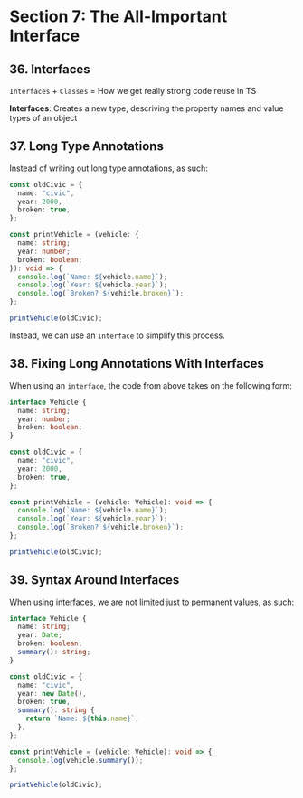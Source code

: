 # Section 7: The All-Important Interface

## 36. Interfaces

`Interfaces` + `Classes` = How we get really strong code reuse in TS

**Interfaces**: Creates a new type, descriving the property names and value types of an object

## 37. Long Type Annotations

Instead of writing out long type annotations, as such:

```ts
const oldCivic = {
  name: "civic",
  year: 2000,
  broken: true,
};

const printVehicle = (vehicle: {
  name: string;
  year: number;
  broken: boolean;
}): void => {
  console.log(`Name: ${vehicle.name}`);
  console.log(`Year: ${vehicle.year}`);
  console.log(`Broken? ${vehicle.broken}`);
};

printVehicle(oldCivic);
```

Instead, we can use an `interface` to simplify this process.

## 38. Fixing Long Annotations With Interfaces

When using an `interface`, the code from above takes on the following form:

```ts
interface Vehicle {
  name: string;
  year: number;
  broken: boolean;
}

const oldCivic = {
  name: "civic",
  year: 2000,
  broken: true,
};

const printVehicle = (vehicle: Vehicle): void => {
  console.log(`Name: ${vehicle.name}`);
  console.log(`Year: ${vehicle.year}`);
  console.log(`Broken? ${vehicle.broken}`);
};

printVehicle(oldCivic);
```

## 39. Syntax Around Interfaces

When using interfaces, we are not limited just to permanent values, as such:

```ts
interface Vehicle {
  name: string;
  year: Date;
  broken: boolean;
  summary(): string;
}

const oldCivic = {
  name: "civic",
  year: new Date(),
  broken: true,
  summary(): string {
    return `Name: ${this.name}`;
  },
};

const printVehicle = (vehicle: Vehicle): void => {
  console.log(vehicle.summary());
};

printVehicle(oldCivic);
```
